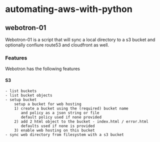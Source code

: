 # automating-aws-with-python

## webotron-01

Webotron-01 is a script that will sync a local directory to a s3 bucket and optionally confiure route53 and cloudfront as well.

### Features
Webotron has the following features 

#### S3
    - list buckets
    - list bucket objects
    - setup bucket
        setup a bucket for web hosting
        1) create a bucket using the (required) bucket name
           and policy as a json string or file 
           default policy used if none provided
        2) add 2 html object to the bucket - index.html / error.html
           defaults used if none is provided
        3) enable web hosting on this bucket
    - sync web directory from filesystem with a s3 bucket 
        
